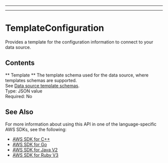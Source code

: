 --------

--------

# TemplateConfiguration<a name="API_TemplateConfiguration"></a>

Provides a template for the configuration information to connect to your data source\.

## Contents<a name="API_TemplateConfiguration_Contents"></a>

 ** Template **   <a name="Kendra-Type-TemplateConfiguration-Template"></a>
The template schema used for the data source, where templates schemas are supported\.  
See [Data source template schemas](https://docs.aws.amazon.com/kendra/latest/dg/ds-schemas.html)\.  
Type: JSON value  
Required: No

## See Also<a name="API_TemplateConfiguration_SeeAlso"></a>

For more information about using this API in one of the language\-specific AWS SDKs, see the following:
+  [AWS SDK for C\+\+](https://docs.aws.amazon.com/goto/SdkForCpp/kendra-2019-02-03/TemplateConfiguration) 
+  [AWS SDK for Go](https://docs.aws.amazon.com/goto/SdkForGoV1/kendra-2019-02-03/TemplateConfiguration) 
+  [AWS SDK for Java V2](https://docs.aws.amazon.com/goto/SdkForJavaV2/kendra-2019-02-03/TemplateConfiguration) 
+  [AWS SDK for Ruby V3](https://docs.aws.amazon.com/goto/SdkForRubyV3/kendra-2019-02-03/TemplateConfiguration) 